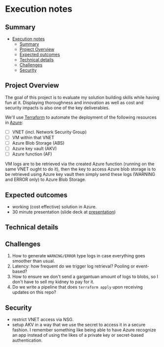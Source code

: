 # Execution notes

## Summary
<!-- TOC -->

- [Execution notes](#execution-notes)
    - [Summary](#summary)
    - [Project Overview](#project-overview)
    - [Expected outcomes](#expected-outcomes)
    - [Technical details](#technical-details)
    - [Challenges](#challenges)
    - [Security](#security)

<!-- /TOC -->

## Project Overview
The goal of this project is to evaluate my solution building skills while having fun at it.
Displaying thoroughness and innovation as well as cost and security impacts is also one of the key deliverables.

We'll use [Terraform](https://www.terraform.io/) to automate the deployment of the following resources in [Azure](https://portal.azure.com/#home):
- [ ] VNET (incl. Network Security Group)
- [ ] VM within that VNET
- [ ] Azure Blob Storage (ABS)
- [ ] Azure key vault (AKV)
- [ ] Azure function (AF)

VM logs are to be retrieved via the created Azure function (running on the same VNET ought to do it), then the key to access Azure blob storage is to be retrieved using Azure key vault then simply send these logs (WARNING and ERROR only) to Azure Blob Storage.

## Expected outcomes
- working (cost effective) solution in Azure.
- 30 minute presentation (slide deck at [presentation](./presentation))

## Technical details

## Challenges
1. How to generate `WARNING/ERROR` type logs in case everything goes smoother than usual.
1. Latency: how frequent do we trigger log retrieval? Pooling or event-based?
1. How to ensure we don't send a gargantuan amount of logs to blobs, so I don't have to sell my kidney to pay for it.
1. Do we write a pipeline that does `terraform apply` upon receiving updates on this repo?

## Security
- restrict VNET access via NSG.
- setup AKV in a way that we use the secret to access it in a secure fashion. I remember something like being able to have Azure recognize an app instead of using the likes of a private key or secret-based authentication.